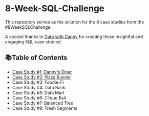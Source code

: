 # 8-Week-SQL-Challenge

This repository serves as the solution for the 8 case studies from the #8WeekSQLChallenge.

A special thanks to [Data with Danny](https://8weeksqlchallenge.com/) for creating these insightful and engaging SQL case studies!


## 📚Table of Contents

* [Case Study #1: Danny's Diner](https://github.com/poojarao76/8-Week-SQL-Challenge/tree/main/Case%20Study%20%231%3A%20Danny's%20Diner)
* [Case Study #2: Pizza Runner](https://github.com/poojarao76/8-Week-SQL-Challenge/tree/main/Case%20Study%20%232%3A%20Pizza%20Runner)
* Case Study #3: Foodie-Fi
* Case Study #4: Data Bank
* Case Study #5: Data Mart
* Case Study #6: Clique Bait
* Case Study #7: Balanced Tree
* Case Study #8: Fresh Segments
